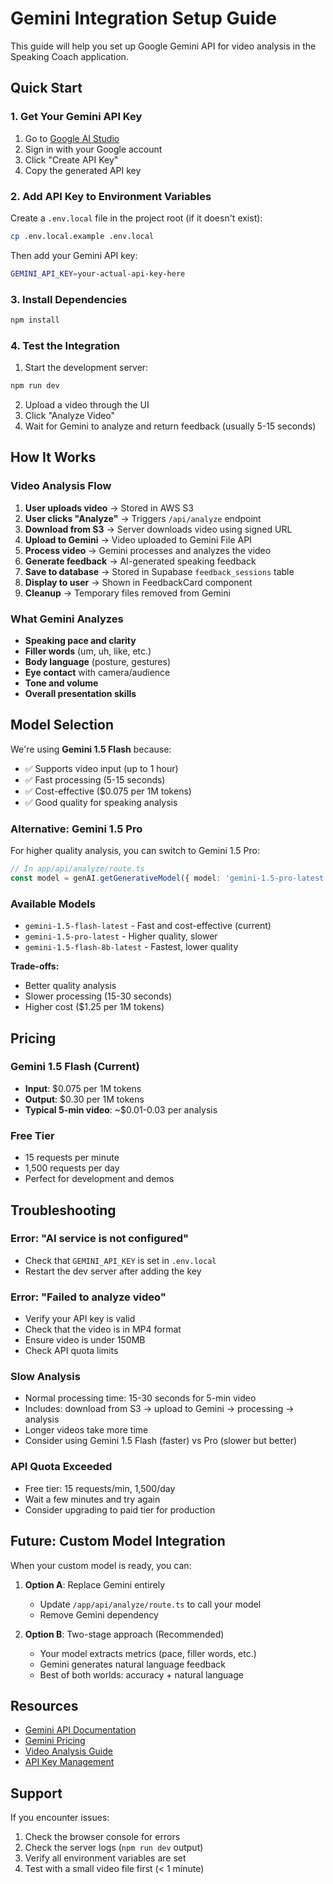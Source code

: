 # Gemini Integration Setup Guide

This guide will help you set up Google Gemini API for video analysis in the Speaking Coach application.

## Quick Start

### 1. Get Your Gemini API Key

1. Go to [Google AI Studio](https://aistudio.google.com/app/apikey)
2. Sign in with your Google account
3. Click "Create API Key"
4. Copy the generated API key

### 2. Add API Key to Environment Variables

Create a `.env.local` file in the project root (if it doesn't exist):

```bash
cp .env.local.example .env.local
```

Then add your Gemini API key:

```bash
GEMINI_API_KEY=your-actual-api-key-here
```

### 3. Install Dependencies

```bash
npm install
```

### 4. Test the Integration

1. Start the development server:
```bash
npm run dev
```

2. Upload a video through the UI
3. Click "Analyze Video"
4. Wait for Gemini to analyze and return feedback (usually 5-15 seconds)

## How It Works

### Video Analysis Flow

1. **User uploads video** → Stored in AWS S3
2. **User clicks "Analyze"** → Triggers `/api/analyze` endpoint
3. **Download from S3** → Server downloads video using signed URL
4. **Upload to Gemini** → Video uploaded to Gemini File API
5. **Process video** → Gemini processes and analyzes the video
6. **Generate feedback** → AI-generated speaking feedback
7. **Save to database** → Stored in Supabase `feedback_sessions` table
8. **Display to user** → Shown in FeedbackCard component
9. **Cleanup** → Temporary files removed from Gemini

### What Gemini Analyzes

- **Speaking pace and clarity**
- **Filler words** (um, uh, like, etc.)
- **Body language** (posture, gestures)
- **Eye contact** with camera/audience
- **Tone and volume**
- **Overall presentation skills**

## Model Selection

We're using **Gemini 1.5 Flash** because:
- ✅ Supports video input (up to 1 hour)
- ✅ Fast processing (5-15 seconds)
- ✅ Cost-effective ($0.075 per 1M tokens)
- ✅ Good quality for speaking analysis

### Alternative: Gemini 1.5 Pro

For higher quality analysis, you can switch to Gemini 1.5 Pro:

```typescript
// In app/api/analyze/route.ts
const model = genAI.getGenerativeModel({ model: 'gemini-1.5-pro-latest' });
```

### Available Models
- `gemini-1.5-flash-latest` - Fast and cost-effective (current)
- `gemini-1.5-pro-latest` - Higher quality, slower
- `gemini-1.5-flash-8b-latest` - Fastest, lower quality

**Trade-offs:**
- Better quality analysis
- Slower processing (15-30 seconds)
- Higher cost ($1.25 per 1M tokens)

## Pricing

### Gemini 1.5 Flash (Current)
- **Input**: $0.075 per 1M tokens
- **Output**: $0.30 per 1M tokens
- **Typical 5-min video**: ~$0.01-0.03 per analysis

### Free Tier
- 15 requests per minute
- 1,500 requests per day
- Perfect for development and demos

## Troubleshooting

### Error: "AI service is not configured"
- Check that `GEMINI_API_KEY` is set in `.env.local`
- Restart the dev server after adding the key

### Error: "Failed to analyze video"
- Verify your API key is valid
- Check that the video is in MP4 format
- Ensure video is under 150MB
- Check API quota limits

### Slow Analysis
- Normal processing time: 15-30 seconds for 5-min video
- Includes: download from S3 → upload to Gemini → processing → analysis
- Longer videos take more time
- Consider using Gemini 1.5 Flash (faster) vs Pro (slower but better)

### API Quota Exceeded
- Free tier: 15 requests/min, 1,500/day
- Wait a few minutes and try again
- Consider upgrading to paid tier for production

## Future: Custom Model Integration

When your custom model is ready, you can:

1. **Option A**: Replace Gemini entirely
   - Update `/app/api/analyze/route.ts` to call your model
   - Remove Gemini dependency

2. **Option B**: Two-stage approach (Recommended)
   - Your model extracts metrics (pace, filler words, etc.)
   - Gemini generates natural language feedback
   - Best of both worlds: accuracy + natural language

## Resources

- [Gemini API Documentation](https://ai.google.dev/docs)
- [Gemini Pricing](https://ai.google.dev/pricing)
- [Video Analysis Guide](https://ai.google.dev/tutorials/video_quickstart)
- [API Key Management](https://aistudio.google.com/app/apikey)

## Support

If you encounter issues:
1. Check the browser console for errors
2. Check the server logs (`npm run dev` output)
3. Verify all environment variables are set
4. Test with a small video file first (< 1 minute)
